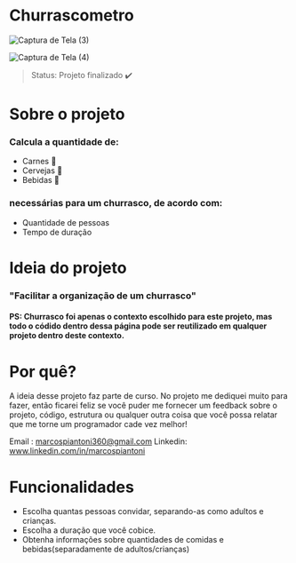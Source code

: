 <h1> Churrascometro  </h1>

![Captura de Tela (3)](https://user-images.githubusercontent.com/100890415/162586206-e4004a05-afca-4744-970e-962ef97c4c9c.png)


![Captura de Tela (4)](https://user-images.githubusercontent.com/100890415/162586366-7ea9ca9c-c2fb-4a4c-9fb7-c4c5e1ae1a36.png)

> Status: Projeto finalizado ✔️

<h1> Sobre o projeto </h1>

### Calcula a quantidade de:

+ Carnes 🥩
+ Cervejas 🍺
+ Bebidas 🥤

### necessárias para um churrasco, de acordo com:

+ Quantidade de pessoas
+ Tempo  de duração

<h1> Ideia do projeto </h1>

### "Facilitar a organização de um churrasco"
   #### PS: Churrasco foi apenas o contexto escolhido para este projeto, mas todo o códido dentro dessa página pode ser reutilizado em qualquer projeto dentro deste contexto.
   
<h1> Por quê? </h1> 
 A ideia desse projeto faz parte de curso. No projeto me dediquei muito para fazer,  então ficarei feliz se você puder me fornecer um feedback sobre o projeto, código, estrutura ou qualquer outra coisa que você possa relatar que me torne um programador cade vez melhor! 

Email : marcospiantoni360@gmail.com
Linkedin: www.linkedin.com/in/marcospiantoni

<h1> Funcionalidades </h1>

+ Escolha quantas pessoas convidar, separando-as como adultos e crianças.
+ Escolha a duração que você cobice.
+ Obtenha informações sobre quantidades de comidas e bebidas(separadamente de adultos/crianças)

  

